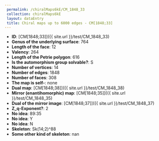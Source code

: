 ```yaml
--- 
 permalink: /chiralMaps6kE/CM_1848_33 
 collection: chiralMaps6kE
 layout: dataEntry
 title: Chiral maps up to 6000 edges - CM[1848;33]
---
```


- **ID**: [CM[1848;33]]({{ site.url }}/test/CM_1848_33)
- **Genus of the underlying surface**: 764
- **Length of the face**: 12
- **Valency**: 264
- **Length of the Petrie polygon**: 616
- **Is the automorphism group solvable?**: S
- **Number of vertices**: 14
- **Number of edges**: 1848
- **Number of faces**: 308
- **The map is self-**: none
- **Dual map**: [CM[1848;38]]({{ site.url }}/test/CM_1848_38)
- **Mirror (enantihomorphic) map**: [CM[1848;35]]({{ site.url }}/test/CM_1848_35)
- **Dual of the mirror image**: [CM[1848;37]]({{ site.url }}/test/CM_1848_37)
- **Z_q-Exponent?**: 2
- **No idea**:  89:35
- **No idea**: Y
- **No idea**: N
- **Skeleton**: Sk(14;2)^88
- **Some other kind of skeleton**: nan
